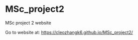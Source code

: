 # MSc_project2
MSc project 2 website

Go to website at: https://cleozhangk6.github.io/MSc_project2/
